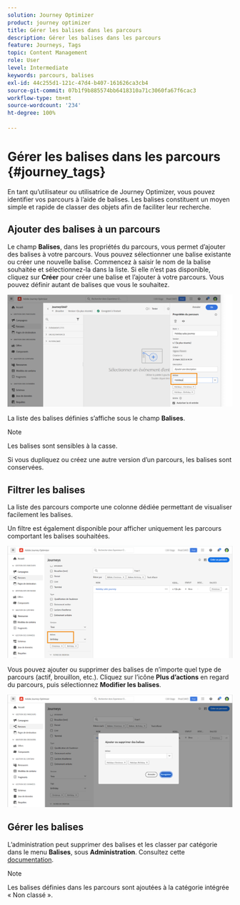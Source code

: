 ```yaml
---
solution: Journey Optimizer
product: journey optimizer
title: Gérer les balises dans les parcours
description: Gérer les balises dans les parcours
feature: Journeys, Tags
topic: Content Management
role: User
level: Intermediate
keywords: parcours, balises
exl-id: 44c255d1-121c-47d4-b407-161626ca3cb4
source-git-commit: 07b1f9b885574bb6418310a71c3060fa67f6cac3
workflow-type: tm+mt
source-wordcount: '234'
ht-degree: 100%

---
```


# Gérer les balises dans les parcours {#journey_tags}

En tant qu’utilisateur ou utilisatrice de Journey Optimizer, vous pouvez identifier vos parcours à l’aide de balises. Les balises constituent un moyen simple et rapide de classer des objets afin de faciliter leur recherche.

## Ajouter des balises à un parcours

Le champ **Balises**, dans les propriétés du parcours, vous permet d’ajouter des balises à votre parcours. Vous pouvez sélectionner une balise existante ou créer une nouvelle balise. Commencez à saisir le nom de la balise souhaitée et sélectionnez-la dans la liste. Si elle n’est pas disponible, cliquez sur **Créer** pour créer une balise et l’ajouter à votre parcours. Vous pouvez définir autant de balises que vous le souhaitez.

![](assets/tags1.png)

La liste des balises définies s’affiche sous le champ **Balises**.

>[!NOTE]
>
> Les balises sont sensibles à la casse.
> 
> Si vous dupliquez ou créez une autre version d’un parcours, les balises sont conservées.

## Filtrer les balises

La liste des parcours comporte une colonne dédiée permettant de visualiser facilement les balises.

Un filtre est également disponible pour afficher uniquement les parcours comportant les balises souhaitées.

![](assets/tags2.png)

Vous pouvez ajouter ou supprimer des balises de n’importe quel type de parcours (actif, brouillon, etc.). Cliquez sur l’icône **Plus d’actions** en regard du parcours, puis sélectionnez **Modifier les balises**.

![](assets/tags3.png)

## Gérer les balises

L’administration peut supprimer des balises et les classer par catégorie dans le menu **Balises**, sous **Administration**. Consultez cette [documentation](https://experienceleague.adobe.com/docs/experience-platform/administrative-tags/overview.html?lang=fr).

>[!NOTE]
>
> Les balises définies dans les parcours sont ajoutées à la catégorie intégrée « Non classé ».
